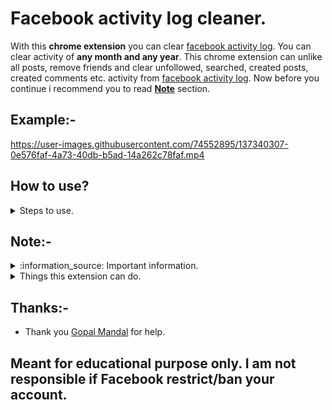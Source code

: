 # Facebook activity log cleaner.

With this **chrome extension** you can clear [facebook activity log](https://mbasic.facebook.com/me/allactivity/). You can clear activity of **any month and any year**. This chrome extension can unlike all posts, remove friends and clear unfollowed, searched, created posts, created comments etc. activity from [facebook activity log](https://mbasic.facebook.com/me/allactivity/). Now before you continue i recommend you to read [**Note**](https://github.com/whitehatjrchintu/facebookactivitycleaner#note-) section.

## Example:- 

https://user-images.githubusercontent.com/74552895/137340307-0e576faf-4a73-40db-b5ad-14a262c78faf.mp4

## How to use?
<details>
  <summary>
    Steps to use.
  </summary>

### Step 1:
- Just git clone this repository.

  `git clone https://github.com/whitehatjrchintu/facebookactivitycleaner.git`
   
- Or download this [repository](https://github.com/whitehatjrchintu/facebookactivitycleaner/archive/main.zip) as zip and unzip it.

### Step 2:
- Go to `chrome://extensions/` in Chrome and enable `Developer mode`.
- If you have downloaded zip file or used git just drag the unzipped folder there.

### Step 3:
- Do as mentioned in Note section.
</details>

## Note:-
<details>
  <summary>
    :information_source: Important information.
  </summary>

  - Facebook have similar parameters for unliking posts, deleting posts, deleting comments, removing friends, deleting unfollowed, deleting searched and many more other activities. So if you want to only **unlike posts** just visit `https://mbasic.facebook.com/allactivity/options/?category_key=all&id=your_facebook_id` (The "your_facebook_id" is your fb id. To get your fb id visit `https://mbasic.facebook.com/me/` and find `<input type="hidden" name="target" value="` in source of that page. You will get something like this `<input type="hidden" name="target" value="1234567890"`.) , select `Likes and reactions`, install/enable this extension and refresh that page. You can do this same for other filters.
  - Facebook have setup user request limits so enjoy until you get this error:-

    ![restrict](https://user-images.githubusercontent.com/74552895/137329085-54a4c037-bc5d-4374-a838-e014e7f4d8c1.PNG)
  
  - Due to Facebook limit i would recommend to use this extension 2 times a week. Access use might lead to permanent account ban.

  - If you want to delete activity of current running month kindly select **This Month** on [facebook activity log](https://mbasic.facebook.com/me/allactivity/) page.
  - You can clear activity of **any month and any year** but you have to open every month manually. Suppose you want to clear September 2018's activity so just go to [facebook activity log](https://mbasic.facebook.com/me/allactivity/), click 2018, click September and wait. After cleaning September's activity if you want to clean October's activity just click October.
  - Will improve it timely. If you, especially "PROs", found any mistake or have any suggestion let me know i will correct/apply that.
</details>

<details>
  <summary>
  Things this extension can do.
  </summary>
  
  ### These things i tried and got success:-
  
  - Unlike posts.
  - Remove friends.
  - Delete created personal posts or group posts.
  - Delete created comments.
  - Delete unfollowed person's activity.
  - Delete searched activity.
  
  ### I am saying again please use filter if you want to unlike posts only.
</details>

## Thanks:-
  - Thank you [Gopal Mandal](https://mbasic.facebook.com/gopalmandalhacker/) for help.

## Meant for educational purpose only. I am not responsible if Facebook restrict/ban your account.
